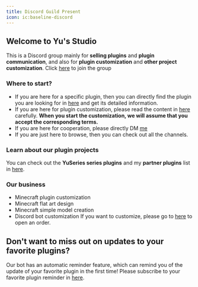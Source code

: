 ```yaml
---
title: Discord Guild Present
icon: ic:baseline-discord
---
```


## Welcome to Yu's Studio
This is a Discord group mainly for **selling plugins** and **plugin communication**, and also for **plugin customization** and **other project customization**.
Click [here](https://discord.com/invite/SzPBHGttaR) to join the group

### Where to start?
- If you are here for a specific plugin, then you can directly find the plugin you are looking for in [here](https://discord.com/channels/1166519479379963924/1242560567563259956) and get its detailed information.
- If you are here for plugin customization, please read the content in [here](https://discord.com/channels/1166519479379963924/1318249452443664404) carefully. **When you start the customization, we will assume that you accept the corresponding terms.**
- If you are here for cooperation, please directly DM [me](https://discord.com/users/1092505635767205948)
- If you are just here to browse, then you can check out all the channels.

### Learn about our plugin projects
You can check out the **YuSeries series plugins** and my **partner plugins** list in [here](https://discord.com/channels/1166519479379963924/1242560567563259956).

### Our business
- Minecraft plugin customization
- Minecraft flat art design
- Minecraft simple model creation
- Discord bot customization
If you want to customize, please go to [here](https://discord.com/channels/1166519479379963924/1166856033134710804) to open an order.

## Don't want to miss out on updates to your favorite plugins?
Our bot has an automatic reminder feature,
which can remind you of the update of your favorite plugin in the first time!
Please subscribe to your favorite plugin reminder in [here](https://discord.com/channels/1166519479379963924/1308544858985861160/1308547964897067151).
